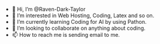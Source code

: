 - 👋 Hi, I’m @Raven-Dark-Taylor
- 👀 I’m interested in Web Hosting, Coding, Latex and so on.
- 🌱 I’m currently learning Coding for AI by using Pathon.
- 💞️ I’m looking to collaborate on anything about coding.
- 📫 How to reach me is sending email to me.

<!---
Raven-Dark-Taylor/Raven-Dark-Taylor is a ✨ special ✨ repository because its `README.md` (this file) appears on your GitHub profile.
You can click the Preview link to take a look at your changes.
--->

